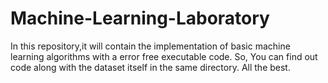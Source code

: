 # Machine-Learning-Laboratory
In this repository,it will contain the implementation of basic machine learning algorithms with a error free executable code.
So, You can find out code along with the dataset itself in the same directory.
All the best.
